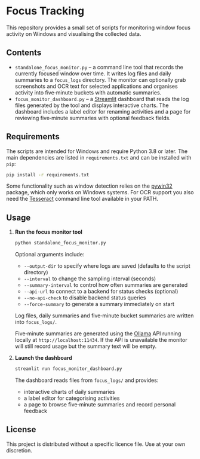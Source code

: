 # Focus Tracking

This repository provides a small set of scripts for monitoring window focus activity on Windows and visualising the collected data.

## Contents

* `standalone_focus_monitor.py` – a command line tool that records the currently focused window over time. It writes log files and daily summaries to a `focus_logs` directory.
  The monitor can optionally grab screenshots and OCR text for selected applications and organises activity into five‑minute buckets with automatic summaries.
* `focus_monitor_dashboard.py` – a [Streamlit](https://streamlit.io/) dashboard that reads the log files generated by the tool and displays interactive charts.
  The dashboard includes a label editor for renaming activities and a page for reviewing five‑minute summaries with optional feedback fields.

## Requirements

The scripts are intended for Windows and require Python 3.8 or later. The main dependencies are listed in `requirements.txt` and can be installed with `pip`:

```bash
pip install -r requirements.txt
```

Some functionality such as window detection relies on the [pywin32](https://pypi.org/project/pywin32/) package, which only works on Windows systems.
For OCR support you also need the [Tesseract](https://github.com/tesseract-ocr/tesseract) command line tool available in your PATH.

## Usage

1. **Run the focus monitor tool**
   ```bash
   python standalone_focus_monitor.py
   ```
   Optional arguments include:
   - `--output-dir` to specify where logs are saved (defaults to the script directory)
   - `--interval` to change the sampling interval (seconds)
   - `--summary-interval` to control how often summaries are generated
   - `--api-url` to connect to a backend for status checks (optional)
   - `--no-api-check` to disable backend status queries
   - `--force-summary` to generate a summary immediately on start

   Log files, daily summaries and five‑minute bucket summaries are written into `focus_logs/`.

   Five‑minute summaries are generated using the [Ollama](https://github.com/ollama/ollama) API running locally at `http://localhost:11434`. If the API is unavailable the monitor will still record usage but the summary text will be empty.

2. **Launch the dashboard**
   ```bash
   streamlit run focus_monitor_dashboard.py
   ```
   The dashboard reads files from `focus_logs/` and provides:
   - interactive charts of daily summaries
   - a label editor for categorising activities
   - a page to browse five‑minute summaries and record personal feedback

## License

This project is distributed without a specific licence file. Use at your own discretion.
